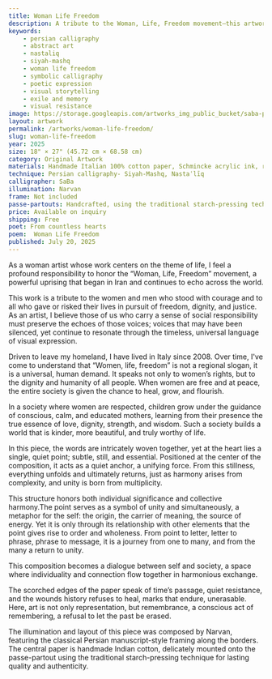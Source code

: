 ```yaml
---
title: Woman Life Freedom
description: A tribute to the Woman, Life, Freedom movement—this artwork weaves personal and collective memory into a visual call for dignity, unity, and enduring justice.
keywords:
    - persian calligraphy
    - abstract art
    - nastaliq
    - siyah-mashq
    - woman life freedom
    - symbolic calligraphy
    - poetic expression
    - visual storytelling
    - exile and memory
    - visual resistance
image: https://storage.googleapis.com/artworks_img_public_bucket/saba-persian-calligraphy/WomanLifeFreedom/thumbnail/Woman-Life-Freedom-S-01.jpg
layout: artwork
permalink: /artworks/woman-life-freedom/
slug: woman-life-freedom
year: 2025
size: 18" × 27" (45.72 cm × 68.58 cm)
category: Original Artwork
materials: Handmade Italian 100% cotton paper, Schmincke acrylic ink, reed pens crafted from the natural reeds of northern Iran.
technique: Persian calligraphy- Siyah-Mashq, Nastaʿlīq
calligrapher: SaBa
illumination: Narvan
frame: Not included 
passe-partouts: Handcrafted, using the traditional starch-pressing technique for lasting quality and authenticity.
price: Available on inquiry
shipping: Free
poet: From countless hearts
poem:  Woman Life Freedom
published: July 20, 2025
---
```


<div class="space-y-5">
    <p class="showTex">As a woman artist whose work centers on the theme of life, I feel a profound responsibility to honor the “Woman, Life, Freedom” movement, a powerful uprising that began in Iran and continues to echo across the world.</p>
    <p class="showTex">This work is a tribute to the women and men who stood with courage and to all who gave or risked their lives in pursuit of freedom, dignity, and justice. As an artist, I believe those of us who carry a sense of social responsibility must preserve the echoes of those voices; voices that may have been silenced, yet continue to resonate through the timeless, universal language of visual expression.</p>
    <p class="showTex">Driven to leave my homeland, I have lived in Italy since 2008. Over time, I've come to understand that “Women, life, freedom” is not a regional slogan, it is a universal, human demand. It speaks not only to women’s rights, but to the dignity and humanity of all people. When women are free and at peace, the entire society is given the chance to heal, grow, and flourish.</p>
    <p class="showTex">In a society where women are respected, children grow under the guidance of conscious, calm, and educated mothers, learning from their presence the true essence of love, dignity, strength, and wisdom. Such a society builds a world that is kinder, more beautiful, and truly worthy of life.</p>
    <p class="showTex">In this piece, the words are intricately woven together, yet at the heart lies a single, quiet point; subtle, still, and essential. Positioned at the center of the composition, it acts as a quiet anchor, a unifying force. From this stillness, everything unfolds and ultimately returns, just as harmony arises from complexity, and unity is born from multiplicity.</p>
    <p class="showTex">This structure honors both individual significance and collective harmony.The point serves as a symbol of unity and simultaneously, a metaphor for the self: the origin, the carrier of meaning, the source of energy. Yet it is only through its relationship with other elements that the point gives rise to order and wholeness. From point to letter, letter to phrase, phrase to message, it is a journey from one to many, and from the many a return to unity.</p>
    <p class="showTex">This composition becomes a dialogue between self and society, a space where individuality and connection flow together in harmonious exchange.  </p>
    <p class="showTex">The scorched edges of the paper speak of time’s passage, quiet resistance, and the wounds history refuses to heal, marks that endure, unerasable. Here, art is not only representation, but remembrance, a conscious act of remembering, a refusal to let the past be erased.</p>
    <p class="showTex">The illumination and layout of this piece was composed by Narvan, featuring the classical Persian manuscript-style framing along the borders. The central paper is handmade Indian cotton, delicately mounted onto the passe-partout using the traditional starch-pressing technique for lasting quality and authenticity.</p>
</div>
